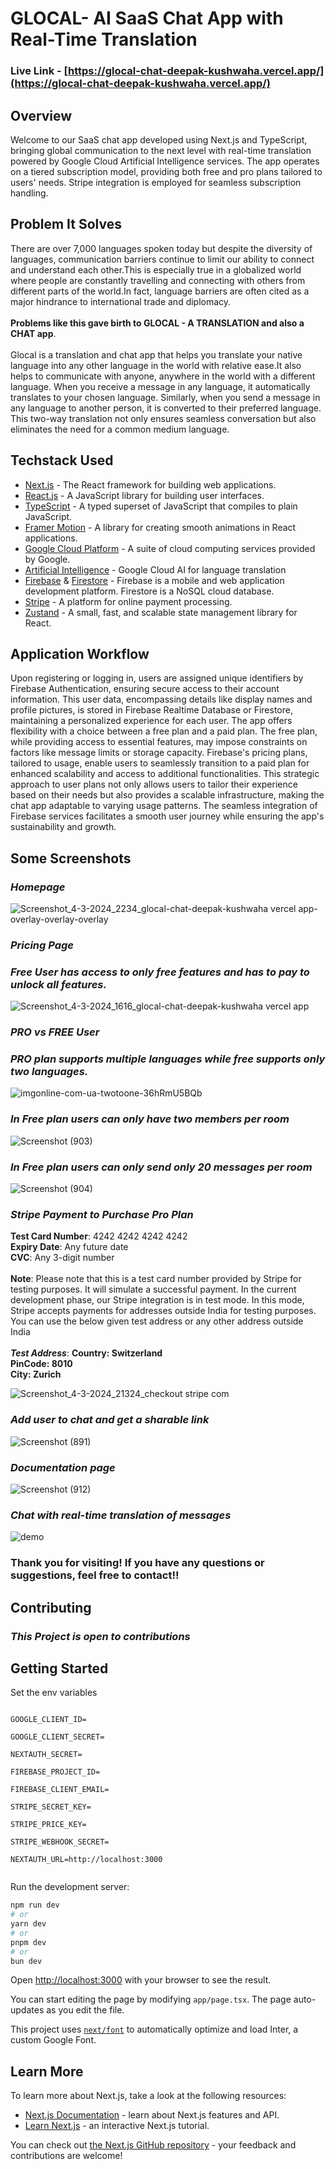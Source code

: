 # GLOCAL- AI SaaS Chat App with Real-Time Translation
### Live Link - [https://glocal-chat-deepak-kushwaha.vercel.app/](https://glocal-chat-deepak-kushwaha.vercel.app/)

## Overview

Welcome to our SaaS chat app developed using Next.js and TypeScript, bringing global communication to the next level with real-time translation powered by Google Cloud Artificial Intelligence services. The app operates on a tiered subscription model, providing both free and pro plans tailored to users' needs. Stripe integration is employed for seamless subscription handling.

## Problem It Solves

There are over 7,000 languages spoken today but despite the diversity of languages, communication barriers continue to limit our ability to connect and understand each other.This is especially true in a globalized world where people are constantly travelling and connecting with others from different parts of the world.In fact, language barriers are often cited as a major hindrance to international trade and diplomacy. <br/> <br/> **Problems like this gave birth to GLOCAL - A TRANSLATION and also a CHAT app**.</span><br/> <br/>Glocal is a translation and chat app that helps you translate your native language into any other language in the world with relative ease.It also helps to communicate with anyone, anywhere in the world with a different language. When you receive a message in any language, it automatically translates to your chosen language. Similarly, when you send a message in any language to another person, it is converted to their preferred language. This two-way translation not only ensures seamless conversation but also eliminates the need for a common medium language.

## Techstack Used


- [Next.js](https://nextjs.org/) - The React framework for building web applications.
- [React.js](https://reactjs.org/) - A JavaScript library for building user interfaces.
- [TypeScript](https://www.typescriptlang.org/) - A typed superset of JavaScript that compiles to plain JavaScript.
- [Framer Motion](https://www.framer.com/motion/) - A library for creating smooth animations in React applications.
- [Google Cloud Platform](https://cloud.google.com/) - A suite of cloud computing services provided by Google.
- [Artificial Intelligence](https://cloud.google.com/translate) - Google Cloud AI for language translation
- [Firebase](https://firebase.google.com/) & [Firestore](https://firebase.google.com/docs/firestore) - Firebase is a mobile and web application development platform. Firestore is a NoSQL cloud database.
- [Stripe](https://stripe.com/) - A platform for online payment processing.
- [Zustand](https://zustand.surge.sh/) - A small, fast, and scalable state management library for React.

## Application Workflow

Upon registering or logging in, users are assigned unique identifiers by Firebase Authentication, ensuring secure access to their account information. This user data, encompassing details like display names and profile pictures, is stored in Firebase Realtime Database or Firestore, maintaining a personalized experience for each user. The app offers flexibility with a choice between a free plan and a paid plan. The free plan, while providing access to essential features, may impose constraints on factors like message limits or storage capacity. Firebase's pricing plans, tailored to usage, enable users to seamlessly transition to a paid plan for enhanced scalability and access to additional functionalities. This strategic approach to user plans not only allows users to tailor their experience based on their needs but also provides a scalable infrastructure, making the chat app adaptable to varying usage patterns. The seamless integration of Firebase services facilitates a smooth user journey while ensuring the app's sustainability and growth.

## Some Screenshots

### ***Homepage***
![Screenshot_4-3-2024_2234_glocal-chat-deepak-kushwaha vercel app-overlay-overlay-overlay](https://github.com/deepak814795/Glocal-Translation-Chat/assets/91387970/6c969562-5f8a-4bbd-a45d-f2595250b0c9)

### ***Pricing Page***

### ***Free User has access to only free features and has to pay to unlock all features.***
![Screenshot_4-3-2024_1616_glocal-chat-deepak-kushwaha vercel app](https://github.com/deepak814795/Glocal-Translation-Chat/assets/91387970/c34b4fe0-de18-4d80-baea-21b1a7887aa1)


### ***PRO vs FREE User***

### ***PRO plan supports multiple languages while free supports only two languages.***

  ![imgonline-com-ua-twotoone-36hRmU5BQb](https://github.com/deepak814795/saas-app-chat/assets/91387970/098d7ccf-7a3a-432b-a429-77dce05c26c5)

### ***In Free plan users can only have two members per room***
 ![Screenshot (903)](https://github.com/deepak814795/Glocal-Translation-Chat/assets/91387970/6b462d2b-a4d6-4ad9-817b-861dea1fb43e)


 ### ***In Free plan users can only send only 20 messages per room***

![Screenshot (904)](https://github.com/deepak814795/Glocal-Translation-Chat/assets/91387970/28dd30dc-d9d7-4109-b72d-db1013b95bcc)


### ***Stripe Payment to Purchase Pro Plan***
 **Test Card Number**: 4242 4242 4242 4242 <br/>
 **Expiry Date**: Any future date <br/>
 **CVC**: Any 3-digit number <br/> <br/>
 **Note**: Please note that this is a test card number provided by Stripe for testing purposes. It will simulate a successful payment.
 In the current development phase, our Stripe integration is in test mode. In this mode, Stripe accepts payments for addresses outside India for testing purposes. You can use the below given test address or any 
 other address outside India <br/> <br/>
 ***Test Address***: 
 **Country: Switzerland   
 PinCode: 8010   
 City: Zurich**
 
 ![Screenshot_4-3-2024_21324_checkout stripe com](https://github.com/deepak814795/Glocal-Translation-Chat/assets/91387970/92bc53f5-d444-491f-88e8-e2a9d3592318)



### ***Add user to chat and get a sharable link***
 ![Screenshot (891)](https://github.com/deepak814795/saas-app-chat/assets/91387970/45716422-81c2-4a73-a873-f77e9962b910)
  
### ***Documentation page***
 ![Screenshot (912)](https://github.com/deepak814795/SaaS-Chat-App/assets/91387970/21556998-2bb3-4e85-aafc-5cb0f248980e)

### ***Chat with real-time translation of messages***
 ![demo](https://github.com/deepak814795/Glocal-Translation-Chat/assets/91387970/68463564-cb0b-441c-a8db-883251734fc4)

### Thank you for visiting! If you have any questions or suggestions, feel free to contact!!

## Contributing
### ***This Project is open to contributions***

## Getting Started

Set the env variables
```

GOOGLE_CLIENT_ID=

GOOGLE_CLIENT_SECRET=

NEXTAUTH_SECRET=

FIREBASE_PROJECT_ID=

FIREBASE_CLIENT_EMAIL=

STRIPE_SECRET_KEY=

STRIPE_PRICE_KEY=

STRIPE_WEBHOOK_SECRET=

NEXTAUTH_URL=http://localhost:3000


```

Run the development server:

```bash
npm run dev
# or
yarn dev
# or
pnpm dev
# or
bun dev
```

Open [http://localhost:3000](http://localhost:3000) with your browser to see the result.

You can start editing the page by modifying `app/page.tsx`. The page auto-updates as you edit the file.

This project uses [`next/font`](https://nextjs.org/docs/basic-features/font-optimization) to automatically optimize and load Inter, a custom Google Font.
## Learn More

To learn more about Next.js, take a look at the following resources:

- [Next.js Documentation](https://nextjs.org/docs) - learn about Next.js features and API.
- [Learn Next.js](https://nextjs.org/learn) - an interactive Next.js tutorial.

You can check out [the Next.js GitHub repository](https://github.com/vercel/next.js/) - your feedback and contributions are welcome!



